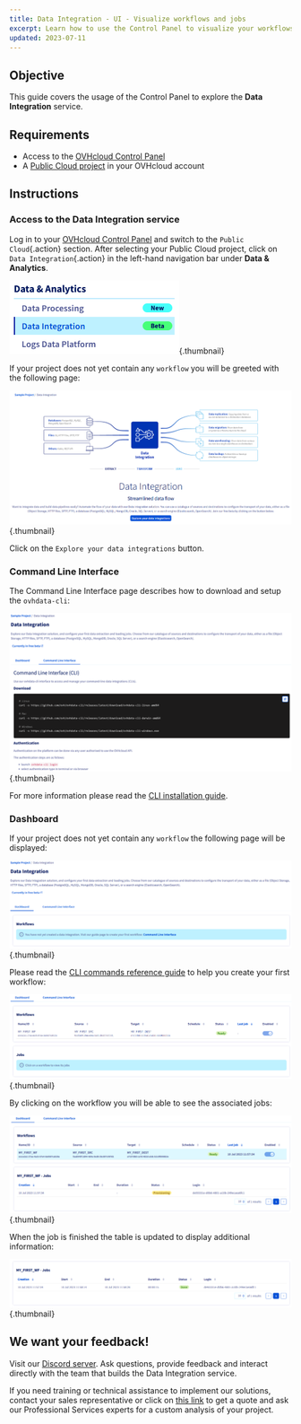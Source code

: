 ```yaml
---
title: Data Integration - UI - Visualize workflows and jobs
excerpt: Learn how to use the Control Panel to visualize your workflows and jobs
updated: 2023-07-11
---
```


## Objective

This guide covers the usage of the Control Panel to explore the **Data Integration** service.

## Requirements

- Access to the [OVHcloud Control Panel](https://ca.ovh.com/auth/?action=gotomanager&from=https://www.ovh.com/world/&ovhSubsidiary=we)
- A [Public Cloud project](https://www.ovhcloud.com/en/public-cloud/) in your OVHcloud account

## Instructions

### Access to the Data Integration service

Log in to your [OVHcloud Control Panel](https://ca.ovh.com/auth/?action=gotomanager&from=https://www.ovh.com/world/&ovhSubsidiary=we) and switch to the `Public Cloud`{.action} section. After selecting your Public Cloud project, click on `Data Integration`{.action} in the left-hand navigation bar under **Data & Analytics**.

![image](images/01_menu.png){.thumbnail}

If your project does not yet contain any `workflow` you will be greeted with the following page:

![image](images/02_empty_status.png){.thumbnail}

Click on the `Explore your data integrations` button.

### Command Line Interface

The Command Line Interface page describes how to download and setup the `ovhdata-cli`:

![image](images/03_cli.png){.thumbnail}

For more information please read the [CLI installation guide](/pages/public_cloud/data_analytics/data_integration/guide_01_cli_installation).

### Dashboard

If your project does not yet contain any `workflow` the following page will be displayed:

![image](images/04_no_workflow.png){.thumbnail}

Please read the [CLI commands reference guide](/pages/public_cloud/data_analytics/data_integration/guide_02_cli_commands_reference) to help you create your first workflow:

![image](images/05_workflow_ready.png){.thumbnail}

By clicking on the workflow you will be able to see the associated jobs:

![image](images/06_job_provisioning.png){.thumbnail}

When the job is finished the table is updated to display additional information:

![image](images/07_job_done.png){.thumbnail}

## We want your feedback!

Visit our [Discord server](https://discord.gg/ovhcloud). Ask questions, provide feedback and interact directly with the team that builds the Data Integration service.

If you need training or technical assistance to implement our solutions, contact your sales representative or click on [this link](https://www.ovhcloud.com/en/professional-services/) to get a quote and ask our Professional Services experts for a custom analysis of your project.
